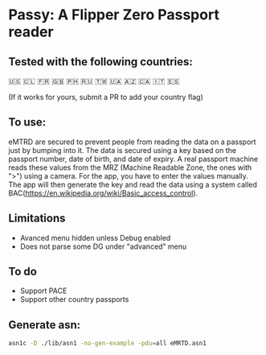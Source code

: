 # Passy: A Flipper Zero Passport reader

## Tested with the following countries:
🇺🇸
🇨🇱
🇫🇷
🇬🇧
🇵🇭
🇷🇺
🇹🇼
🇺🇦
🇦🇿
🇨🇦
🇮🇹
🇪🇸

(If it works for yours, submit a PR to add your country flag)

## To use:

eMTRD are secured to prevent people from reading the data on a passport just by bumping into it.  The data is secured using a key based on the passport number, date of birth, and date of expiry.  A real passport machine reads these values from the MRZ (Machine Readable Zone, the ones with ">") using a camera. For the app, you have to enter the values manually.  The app will then generate the key and read the data using a system called BAC(https://en.wikipedia.org/wiki/Basic_access_control).

## Limitations
 - Avanced menu hidden unless Debug enabled
 - Does not parse some DG under "advanced" menu

## To do
 - Support PACE
 - Support other country passports

## Generate asn:

```bash
asn1c -D ./lib/asn1 -no-gen-example -pdu=all eMRTD.asn1
```
